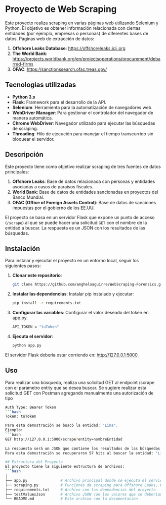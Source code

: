 # Proyecto de Web Scraping

Este proyecto realiza scraping en varias páginas web utilizando Selenium y Python. El objetivo es obtener información relacionada con ciertas entidades (por ejemplo, empresas o personas) de diferentes bases de datos.
Páginas web de extracción de datos:
1. **Offshore Leaks Database**: https://offshoreleaks.icij.org
2. **The World Bank**: https://projects.worldbank.org/en/projectsoperations/procurement/debarred-firms
3. **OFAC**: https://sanctionssearch.ofac.treas.gov/

## Tecnologías utilizadas

- **Python 3.x**
- **Flask**: Framework para el desarrollo de la API.
- **Selenium**: Herramienta para la automatización de navegadores web.
- **WebDriver Manager**: Para gestionar el controlador del navegador de manera automática.
- **Chrome WebDriver**: Navegador utilizado para ejecutar las búsquedas de scraping.
- **Threading**: Hilo de ejecución para manejar el tiempo transcurrido sin bloquear el servidor.

## Descripción

Este proyecto tiene como objetivo realizar scraping de tres fuentes de datos principales:
1. **Offshore Leaks**: Base de datos relacionada con personas y entidades asociadas a casos de paraísos fiscales.
2. **World Bank**: Base de datos de entidades sancionadas en proyectos del Banco Mundial.
3. **OFAC (Office of Foreign Assets Control)**: Base de datos de sanciones impuestas por el gobierno de los EE.UU.

El proyecto se basa en un servidor Flask que expone un punto de acceso (`/scrape`) al que se puede hacer una solicitud `GET` con el nombre de la entidad a buscar. La respuesta es un JSON con los resultados de las búsquedas.

## Instalación

Para instalar y ejecutar el proyecto en un entorno local, seguir los siguientes pasos:

1. **Clonar este repositorio**:
   ```bash
   git clone https://github.com/angheloaguirre/WebScraping-Forensics.git
   
2. **Instalar las dependencias**:
   Instalar pip instalado y ejecutar:
   ```bash
   pip install -r requirements.txt
   
3. **Configurar las variables**:
   Configurar el valor deseado del token en app.py.
   ```bash
   API_TOKEN = "tuToken"
   
4. **Ejecuta el servidor**:
   ```bash
   python app.py

El servidor Flask debería estar corriendo en: http://127.0.0.1:5000.

## Uso

Para realizar una búsqueda, realiza una solicitud GET al endpoint /scrape con el parámetro entity que se desea buscar.
Se sugiere realizar esta solicitud GET con Postman agregando manualmente una autorización de tipo
```bash
Auth Type: Bearer Token
```bash
Token: tuToken

Para esta demostración se buscó la entidad: "Lima".
Ejemplo:
```bash
GET http://127.0.0.1:5000/scrape?entity=nombreEntidad
   
La respuesta será un JSON que contiene los resultados de las búsquedas en las tres bases de datos.
Para esta demostración se recuperaron 57 hits al buscar la entidad: "Lima".

## Estructura del Proyecto
El proyecto tiene la siguiente estructura de archivos:
```bash
│
├── app.py               # Archivo principal donde se ejecuta el servidor Flask
├── scraping.py          # Funciones de scraping para Offshore Leaks, World Bank y OFAC
├── requirements.txt     # Archivo con las dependencias del proyecto
├── testValuesJson       # Archivo JSON con los valores que se deberían recuperar si se busca la entidad "Lima"
└── README.md            # Este archivo con la documentación

